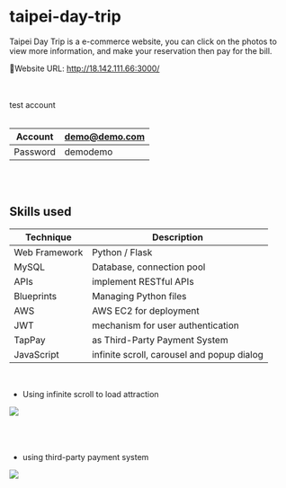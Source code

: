 # taipei-day-trip

Taipei Day Trip is a e-commerce website, you can click on the photos to view more information, and make your reservation then pay for the bill.

🔗Website URL: http://18.142.111.66:3000/

<br/>
<br/>
test account
<br/>
<br/>


| Account  	| demo@demo.com |
|-----------|---------------|
|  Password |demodemo       |

<br/>


<br/>

## Skills used


| Technique 	  | Description                        |
|---------------|------------------------------------|
| Web Framework | Python / Flask                     |
|  MySQL        | Database, connection pool          |
|	APIs          | implement RESTful APIs             |
| Blueprints    | Managing Python files              |
| AWS           | AWS EC2 for deployment             |
| JWT           | mechanism for user authentication  |
| TapPay        | as Third-Party Payment System      |
| JavaScript    |  infinite scroll, carousel and popup dialog|

<br/>

* Using infinite scroll to load attraction

![](static/images/homepage.gif)
<br/>
<br/>
<br/>
<br/>




* using third-party payment system

![](static/images/booking.gif)
<br/>
<br/>
<br/>
<br/>



